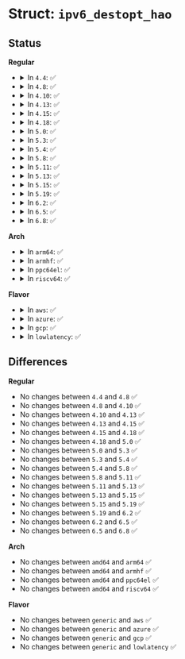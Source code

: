 # Struct: <code>ipv6_destopt_hao</code>

## Status
<b>Regular</b>
<ul>
<li>
<details>
<summary>In <code>4.4</code>: ✅</summary>

```c
struct ipv6_destopt_hao {
    __u8 type;
    __u8 length;
    struct in6_addr addr;
};
```
</details>
</li>
<li>
<details>
<summary>In <code>4.8</code>: ✅</summary>

```c
struct ipv6_destopt_hao {
    __u8 type;
    __u8 length;
    struct in6_addr addr;
};
```
</details>
</li>
<li>
<details>
<summary>In <code>4.10</code>: ✅</summary>

```c
struct ipv6_destopt_hao {
    __u8 type;
    __u8 length;
    struct in6_addr addr;
};
```
</details>
</li>
<li>
<details>
<summary>In <code>4.13</code>: ✅</summary>

```c
struct ipv6_destopt_hao {
    __u8 type;
    __u8 length;
    struct in6_addr addr;
};
```
</details>
</li>
<li>
<details>
<summary>In <code>4.15</code>: ✅</summary>

```c
struct ipv6_destopt_hao {
    __u8 type;
    __u8 length;
    struct in6_addr addr;
};
```
</details>
</li>
<li>
<details>
<summary>In <code>4.18</code>: ✅</summary>

```c
struct ipv6_destopt_hao {
    __u8 type;
    __u8 length;
    struct in6_addr addr;
};
```
</details>
</li>
<li>
<details>
<summary>In <code>5.0</code>: ✅</summary>

```c
struct ipv6_destopt_hao {
    __u8 type;
    __u8 length;
    struct in6_addr addr;
};
```
</details>
</li>
<li>
<details>
<summary>In <code>5.3</code>: ✅</summary>

```c
struct ipv6_destopt_hao {
    __u8 type;
    __u8 length;
    struct in6_addr addr;
};
```
</details>
</li>
<li>
<details>
<summary>In <code>5.4</code>: ✅</summary>

```c
struct ipv6_destopt_hao {
    __u8 type;
    __u8 length;
    struct in6_addr addr;
};
```
</details>
</li>
<li>
<details>
<summary>In <code>5.8</code>: ✅</summary>

```c
struct ipv6_destopt_hao {
    __u8 type;
    __u8 length;
    struct in6_addr addr;
};
```
</details>
</li>
<li>
<details>
<summary>In <code>5.11</code>: ✅</summary>

```c
struct ipv6_destopt_hao {
    __u8 type;
    __u8 length;
    struct in6_addr addr;
};
```
</details>
</li>
<li>
<details>
<summary>In <code>5.13</code>: ✅</summary>

```c
struct ipv6_destopt_hao {
    __u8 type;
    __u8 length;
    struct in6_addr addr;
};
```
</details>
</li>
<li>
<details>
<summary>In <code>5.15</code>: ✅</summary>

```c
struct ipv6_destopt_hao {
    __u8 type;
    __u8 length;
    struct in6_addr addr;
};
```
</details>
</li>
<li>
<details>
<summary>In <code>5.19</code>: ✅</summary>

```c
struct ipv6_destopt_hao {
    __u8 type;
    __u8 length;
    struct in6_addr addr;
};
```
</details>
</li>
<li>
<details>
<summary>In <code>6.2</code>: ✅</summary>

```c
struct ipv6_destopt_hao {
    __u8 type;
    __u8 length;
    struct in6_addr addr;
};
```
</details>
</li>
<li>
<details>
<summary>In <code>6.5</code>: ✅</summary>

```c
struct ipv6_destopt_hao {
    __u8 type;
    __u8 length;
    struct in6_addr addr;
};
```
</details>
</li>
<li>
<details>
<summary>In <code>6.8</code>: ✅</summary>

```c
struct ipv6_destopt_hao {
    __u8 type;
    __u8 length;
    struct in6_addr addr;
};
```
</details>
</li>
</ul>
<b>Arch</b>
<ul>
<li>
<details>
<summary>In <code>arm64</code>: ✅</summary>

```c
struct ipv6_destopt_hao {
    __u8 type;
    __u8 length;
    struct in6_addr addr;
};
```
</details>
</li>
<li>
<details>
<summary>In <code>armhf</code>: ✅</summary>

```c
struct ipv6_destopt_hao {
    __u8 type;
    __u8 length;
    struct in6_addr addr;
};
```
</details>
</li>
<li>
<details>
<summary>In <code>ppc64el</code>: ✅</summary>

```c
struct ipv6_destopt_hao {
    __u8 type;
    __u8 length;
    struct in6_addr addr;
};
```
</details>
</li>
<li>
<details>
<summary>In <code>riscv64</code>: ✅</summary>

```c
struct ipv6_destopt_hao {
    __u8 type;
    __u8 length;
    struct in6_addr addr;
};
```
</details>
</li>
</ul>
<b>Flavor</b>
<ul>
<li>
<details>
<summary>In <code>aws</code>: ✅</summary>

```c
struct ipv6_destopt_hao {
    __u8 type;
    __u8 length;
    struct in6_addr addr;
};
```
</details>
</li>
<li>
<details>
<summary>In <code>azure</code>: ✅</summary>

```c
struct ipv6_destopt_hao {
    __u8 type;
    __u8 length;
    struct in6_addr addr;
};
```
</details>
</li>
<li>
<details>
<summary>In <code>gcp</code>: ✅</summary>

```c
struct ipv6_destopt_hao {
    __u8 type;
    __u8 length;
    struct in6_addr addr;
};
```
</details>
</li>
<li>
<details>
<summary>In <code>lowlatency</code>: ✅</summary>

```c
struct ipv6_destopt_hao {
    __u8 type;
    __u8 length;
    struct in6_addr addr;
};
```
</details>
</li>
</ul>

## Differences
<b>Regular</b>
<ul>
<li>
No changes between <code>4.4</code> and <code>4.8</code> ✅
</li>
<li>
No changes between <code>4.8</code> and <code>4.10</code> ✅
</li>
<li>
No changes between <code>4.10</code> and <code>4.13</code> ✅
</li>
<li>
No changes between <code>4.13</code> and <code>4.15</code> ✅
</li>
<li>
No changes between <code>4.15</code> and <code>4.18</code> ✅
</li>
<li>
No changes between <code>4.18</code> and <code>5.0</code> ✅
</li>
<li>
No changes between <code>5.0</code> and <code>5.3</code> ✅
</li>
<li>
No changes between <code>5.3</code> and <code>5.4</code> ✅
</li>
<li>
No changes between <code>5.4</code> and <code>5.8</code> ✅
</li>
<li>
No changes between <code>5.8</code> and <code>5.11</code> ✅
</li>
<li>
No changes between <code>5.11</code> and <code>5.13</code> ✅
</li>
<li>
No changes between <code>5.13</code> and <code>5.15</code> ✅
</li>
<li>
No changes between <code>5.15</code> and <code>5.19</code> ✅
</li>
<li>
No changes between <code>5.19</code> and <code>6.2</code> ✅
</li>
<li>
No changes between <code>6.2</code> and <code>6.5</code> ✅
</li>
<li>
No changes between <code>6.5</code> and <code>6.8</code> ✅
</li>
</ul>
<b>Arch</b>
<ul>
<li>
No changes between <code>amd64</code> and <code>arm64</code> ✅
</li>
<li>
No changes between <code>amd64</code> and <code>armhf</code> ✅
</li>
<li>
No changes between <code>amd64</code> and <code>ppc64el</code> ✅
</li>
<li>
No changes between <code>amd64</code> and <code>riscv64</code> ✅
</li>
</ul>
<b>Flavor</b>
<ul>
<li>
No changes between <code>generic</code> and <code>aws</code> ✅
</li>
<li>
No changes between <code>generic</code> and <code>azure</code> ✅
</li>
<li>
No changes between <code>generic</code> and <code>gcp</code> ✅
</li>
<li>
No changes between <code>generic</code> and <code>lowlatency</code> ✅
</li>
</ul>
